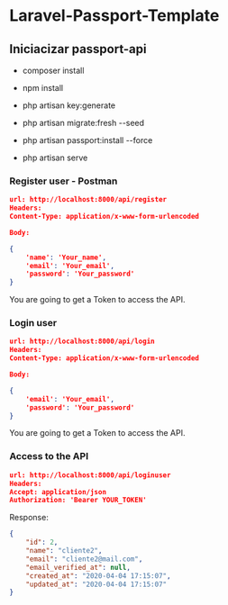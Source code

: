# Laravel-Passport-Template


## Iniciacizar passport-api


- composer install

- npm install

- php artisan key:generate

- php artisan migrate:fresh --seed

- php artisan passport:install --force

- php artisan serve


### Register user - Postman

```json
url: http://localhost:8000/api/register
Headers:
Content-Type: application/x-www-form-urlencoded

Body:

{
    'name': 'Your_name',
    'email': 'Your_email',
    'password': 'Your_password'
}

```

You are going to get a Token to access the API.

### Login user

```json
url: http://localhost:8000/api/login
Headers:
Content-Type: application/x-www-form-urlencoded

Body:

{
    'email': 'Your_email',
    'password': 'Your_password'
}

```

You are going to get a Token to access the API.

### Access to the API

```json
url: http://localhost:8000/api/loginuser
Headers:
Accept: application/json
Authorization: 'Bearer YOUR_TOKEN'


```

Response:

```json
{
    "id": 2,
    "name": "cliente2",
    "email": "cliente2@mail.com",
    "email_verified_at": null,
    "created_at": "2020-04-04 17:15:07",
    "updated_at": "2020-04-04 17:15:07"
}
```